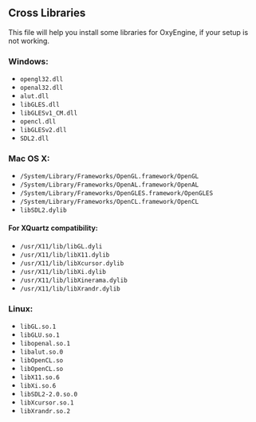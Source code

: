 ## Cross Libraries

This file will help you install some libraries for OxyEngine, if your setup is not working.

### Windows:


* `opengl32.dll`
* `openal32.dll`    
* `alut.dll`
* `libGLES.dll`
* `libGLESv1_CM.dll`
* `opencl.dll`
* `libGLESv2.dll`
* `SDL2.dll`

### Mac OS X:

* `/System/Library/Frameworks/OpenGL.framework/OpenGL`
* `/System/Library/Frameworks/OpenAL.framework/OpenAL`
* `/System/Library/Frameworks/OpenGLES.framework/OpenGLES`
* `/System/Library/Frameworks/OpenCL.framework/OpenCL`
* `libSDL2.dylib`

#### For XQuartz compatibility:

* `/usr/X11/lib/libGL.dyli`
* `/usr/X11/lib/libX11.dylib`
* `/usr/X11/lib/libXcursor.dylib`
* `/usr/X11/lib/libXi.dylib`
* `/usr/X11/lib/libXinerama.dylib`
* `/usr/X11/lib/libXrandr.dylib`

### Linux:

* `libGL.so.1`
* `libGLU.so.1`
* `libopenal.so.1`
* `libalut.so.0`
* `libOpenCL.so`
* `libOpenCL.so`
* `libX11.so.6`
* `libXi.so.6`
* `libSDL2-2.0.so.0`
* `libXcursor.so.1`
* `libXrandr.so.2`
